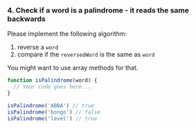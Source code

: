 ### 4. Check if a word is a palindrome - it reads the same backwards
Please implement the following algorithm:
1. reverse a `word`
2. compare if the `reversedWord` is the same as `word`

You might want to use array methods for that.
```js
function isPalindrome(word) {
  // Your code goes here...
}

isPalindrome('ABBA') // true
isPalindrome('bongo') // false
isPalindrome('level') // true
```
